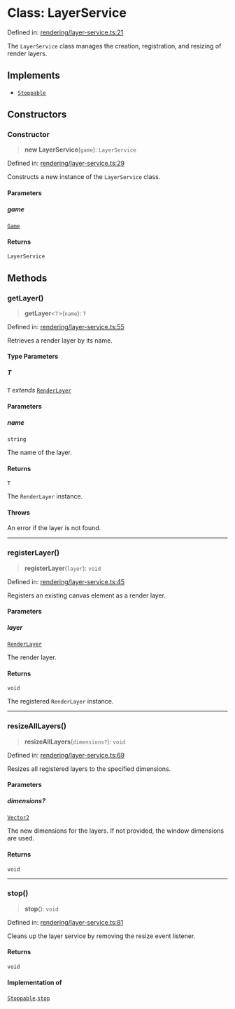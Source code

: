 # Class: LayerService

Defined in: [rendering/layer-service.ts:21](https://github.com/Forge-Game-Engine/Forge/blob/7b95769650b59c5ba12aa490e41717344ca6bf1e/src/rendering/layer-service.ts#L21)

The `LayerService` class manages the creation, registration, and resizing of render layers.

## Implements

- [`Stoppable`](../interfaces/Stoppable.md)

## Constructors

### Constructor

> **new LayerService**(`game`): `LayerService`

Defined in: [rendering/layer-service.ts:29](https://github.com/Forge-Game-Engine/Forge/blob/7b95769650b59c5ba12aa490e41717344ca6bf1e/src/rendering/layer-service.ts#L29)

Constructs a new instance of the `LayerService` class.

#### Parameters

##### game

[`Game`](Game.md)

#### Returns

`LayerService`

## Methods

### getLayer()

> **getLayer**\<`T`\>(`name`): `T`

Defined in: [rendering/layer-service.ts:55](https://github.com/Forge-Game-Engine/Forge/blob/7b95769650b59c5ba12aa490e41717344ca6bf1e/src/rendering/layer-service.ts#L55)

Retrieves a render layer by its name.

#### Type Parameters

##### T

`T` *extends* [`RenderLayer`](RenderLayer.md)

#### Parameters

##### name

`string`

The name of the layer.

#### Returns

`T`

The `RenderLayer` instance.

#### Throws

An error if the layer is not found.

***

### registerLayer()

> **registerLayer**(`layer`): `void`

Defined in: [rendering/layer-service.ts:45](https://github.com/Forge-Game-Engine/Forge/blob/7b95769650b59c5ba12aa490e41717344ca6bf1e/src/rendering/layer-service.ts#L45)

Registers an existing canvas element as a render layer.

#### Parameters

##### layer

[`RenderLayer`](RenderLayer.md)

The render layer.

#### Returns

`void`

The registered `RenderLayer` instance.

***

### resizeAllLayers()

> **resizeAllLayers**(`dimensions?`): `void`

Defined in: [rendering/layer-service.ts:69](https://github.com/Forge-Game-Engine/Forge/blob/7b95769650b59c5ba12aa490e41717344ca6bf1e/src/rendering/layer-service.ts#L69)

Resizes all registered layers to the specified dimensions.

#### Parameters

##### dimensions?

[`Vector2`](Vector2.md)

The new dimensions for the layers. If not provided, the window dimensions are used.

#### Returns

`void`

***

### stop()

> **stop**(): `void`

Defined in: [rendering/layer-service.ts:81](https://github.com/Forge-Game-Engine/Forge/blob/7b95769650b59c5ba12aa490e41717344ca6bf1e/src/rendering/layer-service.ts#L81)

Cleans up the layer service by removing the resize event listener.

#### Returns

`void`

#### Implementation of

[`Stoppable`](../interfaces/Stoppable.md).[`stop`](../interfaces/Stoppable.md#stop)
